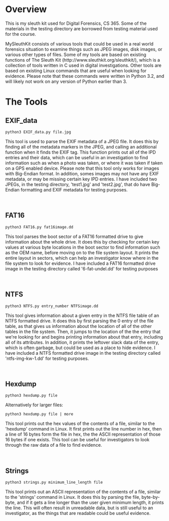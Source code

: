 <h1> Overview </h1>
<p>This is my sleuth kit used for Digital Forensics, CS 365. Some of the materials in the testing directory are borrowed from testing material used for the course.</p>
<p>MySleuthKit consists of various tools that could be used in a real world forensics situation to examine things such as JPEG images, disk images, or various other types of files. Some of my tools are based on existing functions of The Sleuth Kit (http://www.sleuthkit.org/sleuthkit/), which is a collection of tools written in C used in digital investigations. Other tools are based on existing Linux commands that are useful when looking for evidence. Please note that these commands were written in Python 3.2, and will likely not work on any version of Python earlier than 3.</p>

<h1> The Tools </h1>
<h2>EXIF_data</h2>
<pre><code>python3 EXIF_data.py file.jpg</code></pre>
<p>This tool is used to parse the EXIF metadata of a JPEG file. It does this by finding all of the metadata markers in the JPEG, and calling an additional function when it finds the EXIF tag. This function prints out all of the IPD entries and their data, which can be useful in an investigation to find information such as when a photo was taken, or where it was taken if taken on a GPS enabled device. Please note that this tool only works for images with Big-Endian format. In addition, somes images may not have any EXIF metadata, or may be missing certain key IPD entries. I have included two JPEGs, in the testing directory, 'test1.jpg' and 'test2.jpg', that do have Big-Endian formatting and EXIF metadata for testing purposes.</p>
<br>
<h2>FAT16</h2>
<pre><code>python3 FAT16.py fat16image.dd</code></pre>
<p>This tool parses the boot sector of a FAT16 formatted drive to give information about the whole drive. It does this by checking for certain key values at various byte locations in the boot sector to find information such as the OEM name, before moving on to the file system layout. It prints the entire layout in sectors, which can help an investigator know where in the file system to look for evidence.  I have included a FAT16 formatted drive image in the testing directory called '6-fat-undel.dd' for testing purposes</p>
<br>
<h2>NTFS</h2>
<pre><code>python3 NTFS.py entry_number NTFSimage.dd</code></pre>
<p>This tool gives information about a given entry in the NTFS file table of an NTFS formatted drive. It does this by first parsing the 0 entry of the file table, as that gives us information about the location of all of the other tables in the file system. Then, it jumps to the location of the the entry that we're looking for and begins printing information about that entry, including all of its attributes. In addition, it prints the leftover slack data of the entry, which is often garbage, but could be used as a place to hide evidence. I have included a NTFS formatted drive image in the testing directory called 'ntfs-img-kw-1.dd' for testing purposes.</p>
<br>
<h2>Hexdump</h2>
<pre><code>python3 hexdump.py file</code></pre>
Alternatively for larger files: <pre><code>python3 hexdump.py file | more</code></pre>
<p>This tool prints out the hex values of the contents of a file, similar to the 'hexdump' command in Linux. It first prints out the line number in hex, then a line of 16 bytes form the file in hex, the the ASCII representation of those 16 bytes if one exists. This tool can be useful for investigators to look through the raw data of a file to find evidence.</p>
<br>
<h2>Strings</h2>
<pre><code>python3 strings.py minimum_line_length file</pre></code>
<p>This tool prints out an ASCII representation of the contents of a file, similar to the 'strings' command in Linux. It does this by parsing the file, byte-by-byte, and if it gets a line longer than the user given minimum length, it prints the line. This will often result in unreadable data, but is still useful to an investigator, as the things that are readable could be useful evidence.</p>

